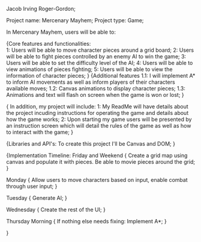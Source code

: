 Jacob Irving Roger-Gordon;

Project name: Mercenary Mayhem;
Project type: Game;

In Mercenary Mayhem, users will be able to:

{Core features and functionalities:  
1: Users will be able to move character pieces around a grid board;
2: Users will be able to fight pieces controlled by an enemy AI to win the game;
3: Users will be able to set the difficulty level of the AI;
4: Users will be able to view animations of pieces fighting;
5: Users will be able to view the information of character pieces;
}
{Additional features
1.1: I will implement A* to inform AI movements as well as inform players of their characters available moves;
1.2: Canvas animations to display character pieces;
1.3: Animations and text will flash on screen when the game is won or lost;
}

{ In addition, my project will include:
 1: My ReadMe will have details about the project incuding instructions for operating the game and details about how the game works;
 2: Upon starting my game users will be presented by an instruction screen which will detail the rules of the game as well as how to interact with the game;
}


{Libraries and API's:
To create this project I'll be Canvas and DOM;
}


{Implementation Timeline:
Friday and Weekend {
    Create a grid map using canvas and populate it with pieces. Be able to movie pieces around the grid;
}

Monday {
    Allow users to move characters based on input, enable combat through user input;
}

Tuesday {
    Generate AI;
}

Wednesday {
    Create the rest of the UI;
}

Thursday Morning {
    If nothing else needs fixing: Implement A*;
}

}